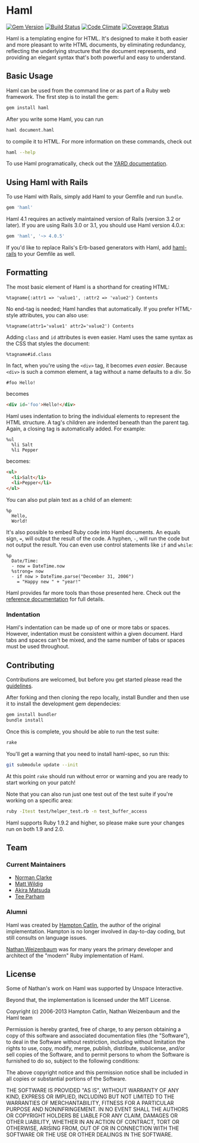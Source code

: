# Haml

[![Gem Version](https://badge.fury.io/rb/haml.png)](http://badge.fury.io/rb/haml)
[![Build Status](https://secure.travis-ci.org/haml/haml.png?branch=master)](http://travis-ci.org/haml/haml)
[![Code Climate](https://codeclimate.com/github/haml/haml.png)](https://codeclimate.com/github/haml/haml)
[![Coverage Status](https://coveralls.io/repos/haml/haml/badge.png)](https://coveralls.io/r/haml/haml)

Haml is a templating engine for HTML. It's designed to make it both easier and
more pleasant to write HTML documents, by eliminating redundancy, reflecting the
underlying structure that the document represents, and providing an elegant syntax
that's both powerful and easy to understand.

## Basic Usage

Haml can be used from the command line or as part of a Ruby web framework. The
first step is to install the gem:

```sh
gem install haml
```

After you write some Haml, you can run

```sh
haml document.haml
```

to compile it to HTML. For more information on these commands, check out

```sh
haml --help
```

To use Haml programatically, check out the [YARD documentation](http://haml.info/docs/yardoc/).

## Using Haml with Rails

To use Haml with Rails, simply add Haml to your Gemfile and run `bundle`.

```ruby
gem 'haml'
```

Haml 4.1 requires an actively maintained version of Rails (version 3.2 or later).
If you are using Rails 3.0 or 3.1, you should use Haml version 4.0.x:

```ruby
gem 'haml', '~> 4.0.5'
```

If you'd like to replace Rails's Erb-based generators with Haml, add
[haml-rails](https://github.com/indirect/haml-rails) to your Gemfile as well.

## Formatting

The most basic element of Haml is a shorthand for creating HTML:

```haml
%tagname{:attr1 => 'value1', :attr2 => 'value2'} Contents
```

No end-tag is needed; Haml handles that automatically. If you prefer HTML-style
attributes, you can also use:

```haml
%tagname(attr1='value1' attr2='value2') Contents
```

Adding `class` and `id` attributes is even easier. Haml uses the same syntax as
the CSS that styles the document:

```haml
%tagname#id.class
```

In fact, when you're using the `<div>` tag, it becomes _even easier_. Because
`<div>` is such a common element, a tag without a name defaults to a div. So

```haml
#foo Hello!
```

becomes

```html
<div id='foo'>Hello!</div>
```

Haml uses indentation to bring the individual elements to represent the HTML
structure. A tag's children are indented beneath than the parent tag. Again, a
closing tag is automatically added. For example:

```haml
%ul
  %li Salt
  %li Pepper
```

becomes:

```html
<ul>
  <li>Salt</li>
  <li>Pepper</li>
</ul>
```

You can also put plain text as a child of an element:

```haml
%p
  Hello,
  World!
```

It's also possible to embed Ruby code into Haml documents. An equals sign, `=`,
will output the result of the code. A hyphen, `-`, will run the code but not
output the result. You can even use control statements like `if` and `while`:

```haml
%p
  Date/Time:
  - now = DateTime.now
  %strong= now
  - if now > DateTime.parse("December 31, 2006")
    = "Happy new " + "year!"
```

Haml provides far more tools than those presented here. Check out the [reference
documentation](http://haml.info/docs/yardoc/file.REFERENCE.html)
for full details.

### Indentation

Haml's indentation can be made up of one or more tabs or spaces. However,
indentation must be consistent within a given document. Hard tabs and spaces
can't be mixed, and the same number of tabs or spaces must be used throughout.

## Contributing

Contributions are welcomed, but before you get started please read the
[guidelines](http://haml.info/development.html#contributing).

After forking and then cloning the repo locally, install Bundler and then use it
to install the development gem dependecies:
```sh
gem install bundler
bundle install
```

Once this is complete, you should be able to run the test suite:
```sh
rake
```

You'll get a warning that you need to install haml-spec, so run this:

```sh
git submodule update --init
```

At this point `rake` should run without error or warning and you are ready to
start working on your patch!

Note that you can also run just one test out of the test suite if you're working
on a specific area:

```sh
ruby -Itest test/helper_test.rb -n test_buffer_access
```

Haml supports Ruby 1.9.2 and higher, so please make sure your changes run on
both 1.9 and 2.0.

## Team

### Current Maintainers

* [Norman Clarke](http://github.com/norman)
* [Matt Wildig](http://github.com/mattwildig)
* [Akira Matsuda](https://github.com/amatsuda)
* [Tee Parham](https://github.com/teeparham)

### Alumni

Haml was created by [Hampton Catlin](http://hamptoncatlin.com), the author of
the original implementation. Hampton is no longer involved in day-to-day coding,
but still consults on language issues.

[Nathan Weizenbaum](http://nex-3.com) was for many years the primary developer
and architect of the "modern" Ruby implementation of Haml.

## License

Some of Nathan's work on Haml was supported by Unspace Interactive.

Beyond that, the implementation is licensed under the MIT License.

Copyright (c) 2006-2013 Hampton Catlin, Nathan Weizenbaum and the Haml team

Permission is hereby granted, free of charge, to any person obtaining a copy of
this software and associated documentation files (the "Software"), to deal in
the Software without restriction, including without limitation the rights to
use, copy, modify, merge, publish, distribute, sublicense, and/or sell copies of
the Software, and to permit persons to whom the Software is furnished to do so,
subject to the following conditions:

The above copyright notice and this permission notice shall be included in all
copies or substantial portions of the Software.

THE SOFTWARE IS PROVIDED "AS IS", WITHOUT WARRANTY OF ANY KIND, EXPRESS OR
IMPLIED, INCLUDING BUT NOT LIMITED TO THE WARRANTIES OF MERCHANTABILITY, FITNESS
FOR A PARTICULAR PURPOSE AND NONINFRINGEMENT. IN NO EVENT SHALL THE AUTHORS OR
COPYRIGHT HOLDERS BE LIABLE FOR ANY CLAIM, DAMAGES OR OTHER LIABILITY, WHETHER
IN AN ACTION OF CONTRACT, TORT OR OTHERWISE, ARISING FROM, OUT OF OR IN
CONNECTION WITH THE SOFTWARE OR THE USE OR OTHER DEALINGS IN THE SOFTWARE.

